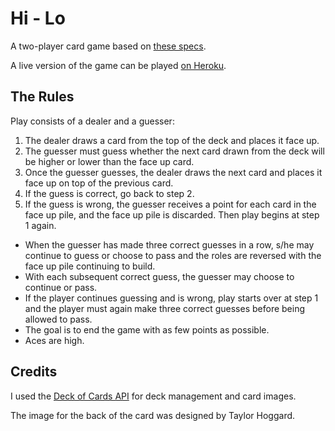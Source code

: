 # Hi - Lo

A two-player card game based on [these specs](https://gist.github.com/tublitzed/6d4efd525926b8bfecfa8771d50807f9).

A live version of the game can be played [on Heroku](https://hi-low-game.herokuapp.com/).

## The Rules
Play consists of a dealer and a guesser:
 1. The dealer draws a card from the top of the deck and places it face up.
 2. The guesser must guess whether the next card drawn from the deck will be higher or lower than the face up card.
 3. Once the guesser guesses, the dealer draws the next card and places it face up on top of the previous card.
 4. If the guess is correct, go back to step 2.
 5. If the guess is wrong, the guesser receives a point for each card in the face up pile, and the face up pile is discarded. Then play begins at step 1 again.

* When the guesser has made three correct guesses in a row, s/he may continue to guess or choose to pass and the roles are reversed with the face up pile continuing to build.
* With each subsequent correct guess, the guesser may choose to continue or pass.
* If the player continues guessing and is wrong, play starts over at step 1 and the player must again make three correct guesses before being allowed to pass.
* The goal is to end the game with as few points as possible.
* Aces are high.

## Credits
I used the [Deck of Cards API](http://deckofcardsapi.com/) for deck management and card images.

The image for the back of the card was designed by Taylor Hoggard.